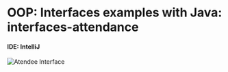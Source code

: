 # OOP: Interfaces examples with Java: interfaces-attendance
#### IDE: IntelliJ
![Atendee Interface](https://raw.githubusercontent.com/orboan/interfaces-attendance/master/src/main/resources/attendance.png)
